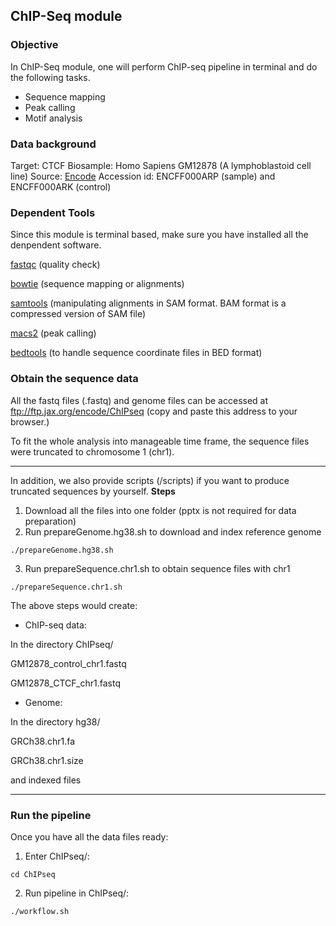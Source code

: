## ChIP-Seq module 

### Objective

In ChIP-Seq module, one will perform ChIP-seq pipeline in terminal and do the following tasks.
- Sequence mapping
- Peak calling
- Motif analysis

### Data background

Target: CTCF
Biosample: Homo Sapiens GM12878 (A lymphoblastoid cell line)
Source: [Encode](encodeproject.org)
Accession id: ENCFF000ARP (sample) and ENCFF000ARK (control)

### Dependent Tools 

Since this module is terminal based, make sure you have installed all the denpendent software.

 [fastqc](https://www.bioinformatics.babraham.ac.uk/projects/fastqc/) (quality check)
 
 [bowtie](http://bowtie-bio.sourceforge.net/index.shtml) (sequence mapping or alignments)
 
 [samtools](http://samtools.sourceforge.net) (manipulating alignments in SAM format. BAM format is a compressed version of SAM file)
 
 [macs2](https://github.com/taoliu/MACS/releases) (peak calling)
 
 [bedtools](https://bedtools.readthedocs.io/en/latest/content/installation.html) (to handle sequence coordinate files in BED format)

### Obtain the sequence data

All the fastq files (.fastq) and genome files can be accessed at ftp://ftp.jax.org/encode/ChIPseq (copy and paste this address to your browser.)

To fit the whole analysis into manageable time frame, the sequence files were truncated to chromosome 1 (chr1). 

---------
In addition, we also provide scripts (/scripts) if you want to produce truncated sequences by yourself.
**Steps**
1. Download all the files into one folder (pptx is not required for data preparation)
2. Run prepareGenome.hg38.sh to download and index reference genome
```
./prepareGenome.hg38.sh
```
3. Run prepareSequence.chr1.sh to obtain sequence files with chr1
```
./prepareSequence.chr1.sh
```
The above steps would create:
* ChIP-seq data:

In the directory ChIPseq/
 
 GM12878_control_chr1.fastq
 
 GM12878_CTCF_chr1.fastq 

* Genome:

In the directory hg38/
 
 GRCh38.chr1.fa
 
 GRCh38.chr1.size
 
 and indexed files

----------- 

### Run the pipeline

Once you have all the data files ready:
1. Enter ChIPseq/:
```
cd ChIPseq
```
2. Run pipeline in ChIPseq/: 
```
./workflow.sh
```
